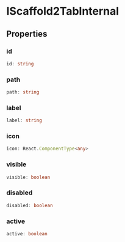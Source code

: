 # IScaffold2TabInternal

## Properties

### id

```ts
id: string
```

### path

```ts
path: string
```

### label

```ts
label: string
```

### icon

```ts
icon: React.ComponentType<any>
```

### visible

```ts
visible: boolean
```

### disabled

```ts
disabled: boolean
```

### active

```ts
active: boolean
```
